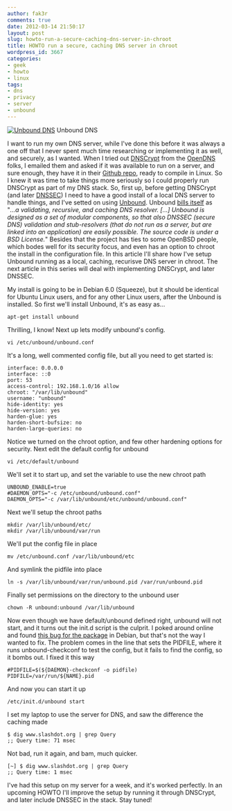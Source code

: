 ```yaml
---
author: fak3r
comments: true
date: 2012-03-14 21:50:17
layout: post
slug: howto-run-a-secure-caching-dns-server-in-chroot
title: HOWTO run a secure, caching DNS server in chroot
wordpress_id: 3667
categories:
- geek
- howto
- linux
tags:
- dns
- privacy
- server
- unbound
---
```


[![Unbound DNS](http://fak3r.com/wp-content/blogs.dir/12/files/unbound-2501.png)](http://fak3r.com/2012/03/14/howto-run-a-secure-caching-dns-server-in-chroot/unbound-250-2/) Unbound DNS

I want to run my own DNS server, while I've done this before it was always a one off that I never spent much time researching or implementing it as well, and securely, as I wanted. When I tried out [DNSCrypt](http://www.opendns.com/technology/dnscrypt/) from the [OpenDNS](http://www.opendns.com/) folks, I emailed them and asked if it was available to run on a server, and sure enough, they have it in their [Github repo](https://github.com/opendns/dnscrypt-proxy), ready to compile in Linux. So I knew it was time to take things more seriously so I could properly run DNSCrypt as part of my DNS stack. So, first up, before getting DNSCrypt (and later [DNSSEC](http://www.dnssec.net/)) I need to have a good install of a local DNS server to handle things, and I've setted on using [Unbound](http://unbound.net/). Unbound [bills itself](http://unbound.net/) as "_...a validating, recursive, and caching DNS resolver. [...] Unbound is designed as a set of modular components, so that also DNSSEC (secure DNS) validation and stub-resolvers (that do not run as a server, but are linked into an application) are easily possible. The source code is under a BSD License._" Besides that the project has ties to some OpenBSD people, which bodes well for its security focus, and even has an option to chroot the install in the configuration file. In this article I'll share how I've setup Unbound running as a local, caching, recurisve DNS server in chroot. The next article in this series will deal with implementing DNSCrypt, and later DNSSEC.<!-- more -->

My install is going to be in Debian 6.0 (Squeeze), but it should be identical for Ubuntu Linux users, and for any other Linux users, after the Unbound is installed. So first we'll install Unbound, it's as easy as...

    
    apt-get install unbound


Thrilling, I know! Next up lets modify unbound's config.

    
    vi /etc/unbound/unbound.conf


It's a long, well commented config file, but all you need to get started is:

    
    interface: 0.0.0.0
    interface: ::0
    port: 53
    access-control: 192.168.1.0/16 allow
    chroot: "/var/lib/unbound"
    username: "unbound"
    hide-identity: yes
    hide-version: yes
    harden-glue: yes
    harden-short-bufsize: no
    harden-large-queries: no


Notice we turned on the chroot option, and few other hardening options for security. Next edit the default config for unbound

    
    vi /etc/default/unbound


We'll set it to start up, and set the variable to use the new chroot path

    
    UNBOUND_ENABLE=true
    #DAEMON_OPTS="-c /etc/unbound/unbound.conf"
    DAEMON_OPTS="-c /var/lib/unbound/etc/unbound/unbound.conf"


Next we'll setup the chroot paths

    
    mkdir /var/lib/unbound/etc/
    mkdir /var/lib/unbound/var/run


We'll put the config file in place

    
    mv /etc/unbound.conf /var/lib/unbound/etc


And symlink the pidfile into place

    
    ln -s /var/lib/unbound/var/run/unbound.pid /var/run/unbound.pid


Finally set permissions on the directory to the unbound user

    
    chown -R unbound:unbound /var/lib/unbound


Now even though we have default/unbound defined right, unbound will not start, and it turns out the init.d script is the culprit. I poked around online and found [this bug for the package](http://bugs.debian.org/cgi-bin/bugreport.cgi?bug=579622) in Debian, but that's not the way I wanted to fix. The problem comes in the line that sets the PIDFILE, where it runs unbound-checkconf to test the config, but it fails to find the config, so it bombs out. I fixed it this way

    
    #PIDFILE=$(${DAEMON}-checkconf -o pidfile)
    PIDFILE=/var/run/${NAME}.pid


And now you can start it up

    
    /etc/init.d/unbound start


I set my laptop to use the server for DNS, and saw the difference the caching made

    
    $ dig www.slashdot.org | grep Query
    ;; Query time: 71 msec


Not bad, run it again, and bam, much quicker.

    
    [~] $ dig www.slashdot.org | grep Query
    ;; Query time: 1 msec


I've had this setup on my server for a week, and it's worked perfectly. In an upcoming HOWTO I'll improve the setup by running it through DNSCrypt, and later include DNSSEC in the stack. Stay tuned!
